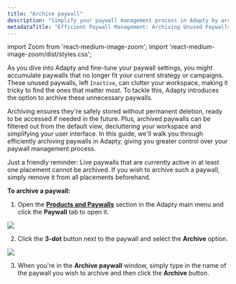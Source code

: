 ```yaml
---
title: "Archive paywall"
description: "Simplify your paywall management process in Adapty by archiving unused paywalls, ensuring they're safely stored for future access while decluttering your workspace. Learn how to efficiently archive paywalls and optimize your interface for improved efficiency."
metadataTitle: "Efficient Paywall Management: Archiving Unused Paywalls in Adapty"
---
```


import Zoom from 'react-medium-image-zoom';
import 'react-medium-image-zoom/dist/styles.css';

As you dive into Adapty and fine-tune your paywall settings, you might accumulate paywalls that no longer fit your current strategy or campaigns. These unused paywalls, left `Inactive`, can clutter your workspace, making it tricky to find the ones that matter most. To tackle this, Adapty introduces the option to archive these unnecessary paywalls. 

Archiving ensures they're safely stored without permanent deletion, ready to be accessed if needed in the future. Plus, archived paywalls can be filtered out from the default view, decluttering your workspace and simplifying your user interface. In this guide, we'll walk you through efficiently archiving paywalls in Adapty, giving you greater control over your paywall management process.

Just a friendly reminder: Live paywalls that are currently active in at least one placement cannot be archived. If you wish to archive such a paywall, simply remove it from all placements beforehand.

**To archive a paywall:**

1. Open the [**Products and Paywalls**](https://app.adapty.io/paywalls) section in the Adapty main menu and click the **Paywall** tab to open it. 


<Zoom>
  <img src={require('./img/c38cb41-paywalls_archive.png').default}
  style={{
    border: '1px solid #727272', /* border width and color */
    width: '700px', /* image width */
    display: 'block', /* for alignment */
    margin: '0 auto' /* center alignment */
  }}
/>
</Zoom>





2. Click the **3-dot** button next to the paywall and select the **Archive** option.

   
<Zoom>
  <img src={require('./img/3d70992-archive_paywall.png').default}
  style={{
    border: '1px solid #727272', /* border width and color */
    width: '700px', /* image width */
    display: 'block', /* for alignment */
    margin: '0 auto' /* center alignment */
  }}
/>
</Zoom>



3. When you're in the **Archive paywall** window, simply type in the name of the paywall you wish to archive and then click the **Archive** button.